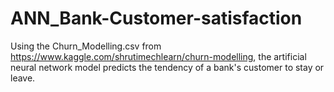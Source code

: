 # ANN_Bank-Customer-satisfaction
Using the Churn_Modelling.csv from https://www.kaggle.com/shrutimechlearn/churn-modelling, the artificial neural network model predicts the tendency of a bank's customer to stay or leave.
